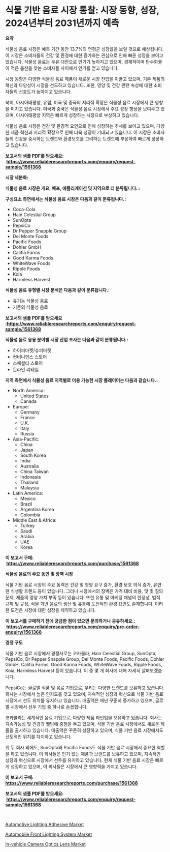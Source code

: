 <p><h1>식물 기반 음료 시장 통찰: 시장 동향, 성장, 2024년부터 2031년까지 예측</h1></p><p><strong>요약</strong></p>
<p><p>식물성 음료 시장은 예측 기간 동안 13.7%의 연평균 성장률을 보일 것으로 예상됩니다. 이 시장은 소비자들의 건강 및 환경에 대한 증가하는 관심으로 인해 빠른 성장을 보이고 있습니다. 식물성 음료는 우유 대안으로 인기가 높아지고 있으며, 경제적이며 탄수화물이 적은 옵션을 찾는 소비자들 사이에서 인기를 얻고 있습니다.</p><p>시장 동향은 다양한 식물성 음료 제품이 새로운 시장 진입을 이끌고 있으며, 기존 제품의 혁신과 다양성이 시장을 선도하고 있습니다. 또한, 영양 및 건강 관련 속성에 대한 소비자들의 선호도가 높아지고 있습니다.</p><p>북미, 아시아태평양, 유럽, 미국 및 중국의 지리적 확장은 식물성 음료 시장에서 큰 영향을 미치고 있습니다. 미국과 중국은 식물성 음료 시장에서 주요 성장 향상을 보여주고 있으며, 아시아태평양 지역은 빠르게 성장하는 시장으로 부상하고 있습니다.</p><p>식물성 음료 시장은 건강 및 환경적 요인으로 인해 성장하는 추세를 보이고 있으며, 다양한 제품 혁신과 지리적 확장으로 인해 더욱 성장이 기대되고 있습니다. 이 시장은 소비자들의 건강을 중시하는 트렌드와 환경보호를 고려하는 트렌드에 부응하여 빠르게 성장하고 있습니다.</p></p>
<p><strong>보고서의 샘플 PDF를 받으세요: &nbsp;<a href="https://www.reliableresearchreports.com/enquiry/request-sample/1561368">https://www.reliableresearchreports.com/enquiry/request-sample/1561368</a></strong></p>
<p><strong>시장 세분화:</strong></p>
<p><strong> 식물성 음료 시장은 개요, 배포, 애플리케이션 및 지역으로 더 분류됩니다. :</strong></p>
<p><strong>구성요소 측면에서는 식물성 음료 시장은 다음과 같이 분류됩니다.:</strong></p>
<p><ul><li>Coca-Cola</li><li>Hain Celestial Group</li><li>SunOpta</li><li>PepsiCo</li><li>Dr Pepper Snapple Group</li><li>Del Monte Foods</li><li>Pacific Foods</li><li>Dohler GmbH</li><li>Califia Farms</li><li>Good Karma Foods</li><li>WhiteWave Foods</li><li>Ripple Foods</li><li>Koia</li><li>Harmless Harvest</li></ul></p>
<p><strong> 식물성 음료 유형별 시장 분석은 다음과 같이 분류됩니다.:</strong></p>
<p><ul><li>유기농 식물성 음료</li><li>기존의 식물성 음료</li></ul></p>
<p><strong>보고서의 샘플 PDF를 받으세요 :<a href="https://www.reliableresearchreports.com/enquiry/request-sample/1561368">https://www.reliableresearchreports.com/enquiry/request-sample/1561368</a></strong></p>
<p><strong> 식물성 음료 응용 분야별 시장 산업 조사는 다음과 같이 분류됩니다.:</strong></p>
<p><ul><li>하이퍼마켓/슈퍼마켓</li><li>컨비니언스 스토어</li><li>스페셜티 스토어</li><li>온라인 리테일</li></ul></p>
<p><strong>지역 측면에서 식물성 음료 지역별로 이용 가능한 시장 플레이어는 다음과 같습니다.:</strong></p>
<p><ul>
    <li>
        North America:
        <ul>
            <li>United States</li>
            <li>Canada</li>
        </ul>
    </li>
    <li>
        Europe:
        <ul>
            <li>Germany</li>
            <li>France</li>
            <li>U.K.</li>
            <li>Italy</li>
            <li>Russia</li>
        </ul>
    </li>
    <li>
        Asia-Pacific:
        <ul>
            <li>China</li>
            <li>Japan</li>
            <li>South Korea</li>
            <li>India</li>
            <li>Australia</li>
            <li>China Taiwan</li>
            <li>Indonesia</li>
            <li>Thailand</li>
            <li>Malaysia</li>
        </ul>
    </li>
    <li>
        Latin America:
        <ul>
            <li>Mexico</li>
            <li>Brazil</li>
            <li>Argentina Korea</li>
            <li>Colombia</li>
        </ul>
    </li>
    <li>
        Middle East & Africa:
        <ul>
            <li>Turkey</li>
            <li>Saudi</li>
            <li>Arabia</li>
            <li>UAE</li>
            <li>Korea</li>
        </ul>
    </li>
    </ul></p>
<p><strong>이 보고서 구매: &nbsp;<a href="https://www.reliableresearchreports.com/purchase/1561368">https://www.reliableresearchreports.com/purchase/1561368</a></strong></p>
<p><strong>식물성 음료의 주요 동인 및 장벽 시장</strong></p>
<p><p>식물 기반 음료 시장의 주요 동력은 건강 및 영양 요구 증가, 환경 보호 의식 증가, 유연한 식생활 트렌드 등이 있습니다. 그러나 시장에서의 장벽은 가격 대비 비용, 맛 및 질의 문제, 제품의 영양 가치 부족 등이 있습니다. 또한 유통 및 마케팅 채널의 한정성, 법적 규제 및 규정, 식물 기반 음료의 생산 및 유통에 도전적인 환경 요인도 존재합니다. 이러한 도전은 시장에 대한 성장을 제약하고 있습니다.</p></p>
<p><strong>이 보고서를 구매하기 전에 궁금한 점이 있으면 문의하거나 공유하세요.: &nbsp;<a href="https://www.reliableresearchreports.com/enquiry/pre-order-enquiry/1561368">https://www.reliableresearchreports.com/enquiry/pre-order-enquiry/1561368</a></strong></p>
<p><strong>경쟁 구도</strong></p>
<p><p>식물 기반 음료 시장에서 경쟁사로는 코카콜라, Hain Celestial Group, SunOpta, PepsiCo, Dr Pepper Snapple Group, Del Monte Foods, Pacific Foods, Dohler GmbH, Califia Farms, Good Karma Foods, WhiteWave Foods, Ripple Foods, Koia, Harmless Harvest 등이 있습니다. 이 중 몇 개 회사에 대해 자세히 살펴보겠습니다.</p><p>PepsiCo는 글로벌 식품 및 음료 기업으로, 우리는 다양한 브랜드를 보유하고 있습니다. 회사는 시장에서 높은 인지도를 갖고 있으며, 지속적인 성장과 혁신으로 식물 기반 음료 시장에서 선두 위치를 유지하고 있습니다. 매출액은 매년 꾸준히 증가하고 있으며, 글로벌 시장에서 선두 기업 중 하나로 손꼽힙니다.</p><p>코카콜라는 세계적인 음료 기업으로, 다양한 제품 라인업을 보유하고 있습니다. 회사는 지속가능성 및 건강과 웰빙에 중점을 두고 있으며, 식물 기반 음료 시장에서도 새로운 제품을 출시하고 있습니다. 매출액은 꾸준히 성장하고 있으며, 식물 기반 음료 시장에서도 선도적인 위치를 차지하고 있습니다.</p><p>위 두 회사 외에도, SunOpta와 Pacific Foods도 식물 기반 음료 시장에서 중요한 역할을 하고 있습니다. 이 회사들은 인기 있는 제품과 브랜드를 보유하고 있으며, 지속적인 성장과 혁신으로 시장에서 선두를 유지하고 있습니다. 현재 식물 기반 음료 시장은 빠르게 성장하고 있으며, 이 회사들은 시장에서 큰 영향력을 가지고 있습니다.</p></p>
<p><strong>이 보고서 구매: &nbsp; <a href="https://www.reliableresearchreports.com/purchase/1561368">https://www.reliableresearchreports.com/purchase/1561368</a></strong></p>
<p><strong>보고서의 샘플 PDF를 받으세요: &nbsp;<a href="https://www.reliableresearchreports.com/enquiry/request-sample/1561368">https://www.reliableresearchreports.com/enquiry/request-sample/1561368</a></strong><strong></strong></p>
<p>&nbsp;</p>
<p><p><a href="https://shimmer-gardenia-37a.notion.site/Automotive-Lighting-Adhesive-Market-Size-Reflecting-a-Forecast-Till-2031-Market-By-Type-By-Applica-9680a5659aef43f8844af7425f92aa3a">Automotive Lighting Adhesive Market</a></p><p><a href="https://unruly-ladybug-44b.notion.site/Automobile-Front-Lighting-System-Market-Centers-on-Aspects-such-as-Market-Growth-Market-Share-Mark-00ccc0f60f42490e86017974c816392a">Automobile Front Lighting System Market</a></p><p><a href="https://cute-banjo-8ca.notion.site/In-vehicle-Camera-Optics-Lens-Market-Provides-Detailed-Segmentation-of-this-Market-based-on-Type-Ap-6ccafa61647846c8b07e1df218d49afd">In-vehicle Camera Optics Lens Market</a></p></p>